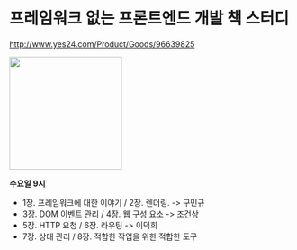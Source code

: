 # 프레임워크 없는 프론트엔드 개발 책 스터디

http://www.yes24.com/Product/Goods/96639825

<img src="http://image.yes24.com/goods/96639825/XL" width="200"/>


**수요일 9시**

- 1장. 프레임워크에 대한 이야기 / 2장. 렌더링. -> 구민규
- 3장. DOM 이벤트 관리 / 4장. 웹 구성 요소 -> 조건상
- 5장. HTTP 요청 / 6장. 라우팅 -> 이덕희
- 7장. 상태 관리 / 8장. 적합한 작업을 위한 적합한 도구
